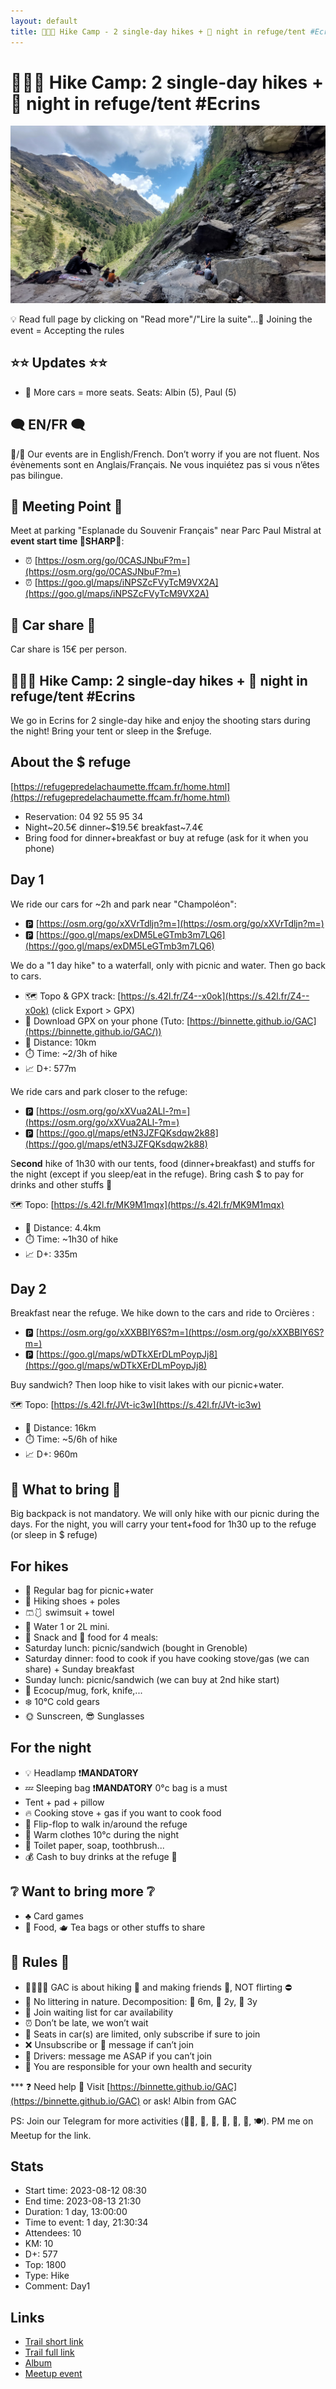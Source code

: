 ```yaml
---
layout: default
title: 🥾⛺🔴 Hike Camp - 2 single-day hikes + 🌠 night in refuge/tent #Ecrins
---
```


# 🥾⛺🔴 Hike Camp: 2 single-day hikes + 🌠 night in refuge/tent #Ecrins

![2023-08-12-d1](../img/orig/2023-08-12-d1.jpg)

💡 Read full page by clicking on "Read more"/"Lire la suite"...💜
Joining the event = Accepting the rules

##  ⭐⭐ Updates ⭐⭐ 

* 📅 More cars = more seats. Seats: Albin (5), Paul (5)

##  🗨️ EN/FR 🗨️ 
🦅/🐓 Our events are in English/French. Don’t worry if you are not fluent. Nos évènements sont en Anglais/Français. Ne vous inquiétez pas si vous n’êtes pas bilingue.

## 📍 Meeting Point 📍
Meet at parking "Esplanade du Souvenir Français" near Parc Paul Mistral at **event start time 🔺SHARP🔺**:

* ⏰ [https://osm.org/go/0CASJNbuF?m=](https://osm.org/go/0CASJNbuF?m=)
* ⏰ [https://goo.gl/maps/iNPSZcFVyTcM9VX2A](https://goo.gl/maps/iNPSZcFVyTcM9VX2A)

##  🚗 Car share 🚗 
Car share is 15€ per person.

##  🥾⛺🔴 Hike Camp: 2 single-day hikes + 🌠 night in refuge/tent #Ecrins 
We go in Ecrins for 2 single-day hike and enjoy the shooting stars during the night! Bring your tent or sleep in the $refuge.

##  About the $ refuge 
[https://refugepredelachaumette.ffcam.fr/home.html](https://refugepredelachaumette.ffcam.fr/home.html)

* Reservation: 04 92 55 95 34
* Night\~20.5€ dinner\~$19.5€ breakfast\~7.4€
* Bring food for dinner+breakfast or buy at refuge (ask for it when you phone)

##  Day 1 
We ride our cars for \~2h and park near "Champoléon":

* 🅿️ [https://osm.org/go/xXVrTdljn?m=](https://osm.org/go/xXVrTdljn?m=)
* 🅿️ [https://goo.gl/maps/exDM5LeGTmb3m7LQ6](https://goo.gl/maps/exDM5LeGTmb3m7LQ6)

We do a "1 day hike" to a waterfall, only with picnic and water. Then go back to cars.

* 🗺️ Topo & GPX track: [https://s.42l.fr/Z4--x0ok](https://s.42l.fr/Z4--x0ok) (click Export > GPX)
* 📲 Download GPX on your phone (Tuto: [https://binnette.github.io/GAC](https://binnette.github.io/GAC/))
* 📏 Distance: 10km
* ⏱️ Time: \~2/3h of hike
* 📈 D+: 577m

We ride cars and park closer to the refuge:

* 🅿️ [https://osm.org/go/xXVua2ALl-?m=](https://osm.org/go/xXVua2ALl-?m=)
* 🅿️ [https://goo.gl/maps/etN3JZFQKsdqw2k88](https://goo.gl/maps/etN3JZFQKsdqw2k88)

S**econd** hike of 1h30 with our tents, food (dinner+breakfast) and stuffs for the night (except if you sleep/eat in the refuge). Bring cash $ to pay for drinks and other stuffs 🍺

🗺️ Topo: [https://s.42l.fr/MK9M1mqx](https://s.42l.fr/MK9M1mqx)
* 📏 Distance: 4.4km
* ⏱️ Time: \~1h30 of hike
* 📈 D+: 335m

##  Day 2 
Breakfast near the refuge. We hike down to the cars and ride to Orcières :

* 🅿️ [https://osm.org/go/xXXBBIY6S?m=](https://osm.org/go/xXXBBIY6S?m=)
* 🅿️ [https://goo.gl/maps/wDTkXErDLmPoypJj8](https://goo.gl/maps/wDTkXErDLmPoypJj8)

Buy sandwich? Then loop hike to visit lakes with our picnic+water.

🗺️ Topo: [https://s.42l.fr/JVt-ic3w](https://s.42l.fr/JVt-ic3w)
* 📏 Distance: 16km
* ⏱️ Time: \~5/6h of hike
* 📈 D+: 960m

##  🎒 What to bring 🎒 
Big backpack is not mandatory. We will only hike with our picnic during the days. For the night, you will carry your tent+food for 1h30 up to the refuge (or sleep in $ refuge)

##  For hikes 

* 🎒 Regular bag for picnic+water
* 🥾 Hiking shoes + poles
* 🩳🩱 swimsuit + towel
* 🧃 Water 1 or 2L mini.
* 🍫 Snack and 🥕 food for 4 meals:
* Saturday lunch: picnic/sandwich (bought in Grenoble)
* Saturday dinner: food to cook if you have cooking stove/gas (we can share) + Sunday breakfast
* Sunday lunch: picnic/sandwich (we can buy at 2nd hike start)
* 🍵 Ecocup/mug, fork, knife,...
* ❄️ 10°C cold gears
* 🌞 Sunscreen, 😎 Sunglasses

##  For the night 

* 💡 Headlamp ❗️**MANDATORY**
* 💤 Sleeping bag ❗️**MANDATORY** 0°c bag is a must
* Tent + pad + pillow
* 🔥 Cooking stove + gas if you want to cook food
* 👡 Flip-flop to walk in/around the refuge
* 🥶 Warm clothes 10°c during the night
* 🧻 Toilet paper, soap, toothbrush...
* 💰 Cash to buy drinks at the refuge 🍺

##  ❔ Want to bring more ❔ 

* ♣️ Card games
* 🥨 Food, 🫖 Tea bags or other stuffs to share

##  📜 Rules 📜 

* 🚶‍♀️🚶‍♂️ GAC is about hiking 🥾 and making friends 🤗, NOT flirting ⛔
* 🚮 No littering in nature. Decomposition: 🍊 6m, 🍌 2y, 🥚 3y
* 🚗 Join waiting list for car availability
* ⏰ Don’t be late, we won’t wait
* 💺 Seats in car(s) are limited, only subscribe if sure to join
* ❌ Unsubscribe or 💬 message if can’t join
* 🚗 Drivers: message me ASAP if you can’t join
* 💟 You are responsible for your own health and security

\*\*\*
❓ Need help 🤔 Visit [https://binnette.github.io/GAC](https://binnette.github.io/GAC) or ask!
Albin from GAC

PS: Join our Telegram for more activities (🧗‍♀️, 🏓, 🎳, 🎲, 🎥, 🎵, 🍽️). PM me on Meetup for the link.

## Stats

- Start time: 2023-08-12 08:30
- End time: 2023-08-13 21:30
- Duration: 1 day, 13:00:00
- Time to event: 1 day, 21:30:34
- Attendees: 10
- KM: 10
- D+: 577
- Top: 1800
- Type: Hike
- Comment: Day1

## Links

- [Trail short link](https://s.42l.fr/Z4--x0ok)
- [Trail full link](https://s.42l.fr/MK9M1mqx)
- [Album](https://binnette.github.io/GacImg2023/2023-08-12-🥾⛺🔴-Hike-Camp-2-single-day-hikes-🌠-night-in-refuge-tent-#Ecrins.html)
- [Meetup event](https://www.meetup.com/grenoble-adventure-club-english-french/events/295359916/)
